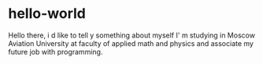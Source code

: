 # hello-world

Hello there, i d like to tell y something about myself
I' m studying in Moscow Aviation University at faculty of applied math and physics
and associate my future job with programming.

